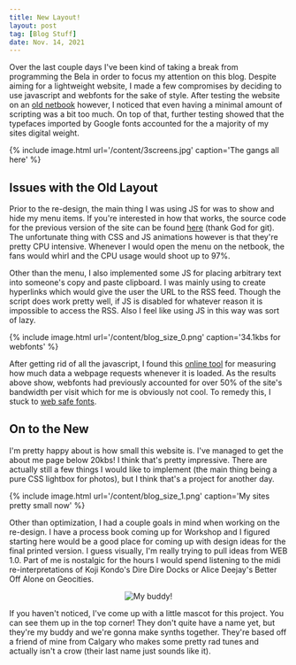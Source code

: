 ```yaml
---
title: New Layout!
layout: post
tag: [Blog Stuff]
date: Nov. 14, 2021
---
```


Over the last couple days I've been kind of taking a break from programming the Bela in order to focus my attention on this blog. Despite aiming for a lightweight website, I made a few compromises by deciding to use javascript and webfonts for the sake of style. After testing the website on an [old netbook](https://www.cnet.com/products/acer-aspire-one-d250/specs/) however, I noticed that even having a minimal amount of scripting was a bit too much. On top of that, further testing showed that the typefaces imported by Google fonts accounted for the a majority of my sites digital weight.

{% include image.html url='/content/3screens.jpg' caption='The gangs all here' %}

## Issues with the Old Layout

Prior to the re-design, the main thing I was using JS for was to show and hide my menu items. If you're interested in how that works, the source code for the previous version of the site can be found [here](https://github.com/cheesoup/GRPH/tree/bf5ac20a3080064854d65529b38d4fbd6abc8bad) (thank God for git). The unfortunate thing with CSS and JS animations however is that they're pretty CPU intensive. Whenever I would open the menu on the netbook, the fans would whirl and the CPU usage would shoot up to 97%.

Other than the menu, I also implemented some JS for placing arbitrary text into someone's copy and paste clipboard. I was mainly using to create hyperlinks which would give the user the URL to the RSS feed. Though the script does work pretty well, if JS is disabled for whatever reason it is impossible to access the RSS. Also I feel like using JS in this way was sort of lazy.

{% include image.html url='/content/blog_size_0.png' caption='34.1kbs for webfonts' %}

After getting rid of all the javascript, I found this [online tool](https://tools.pingdom.com/) for measuring how much data a webpage requests whenever it is loaded. As the results above show, webfonts had previously accounted for over 50% of the site's bandwidth per visit which for me is obviously not cool. To remedy this, I stuck to [web safe fonts](https://www.cssfontstack.com/).

## On to the New

I'm pretty happy about is how small this website is. I've managed to get the about me page below 20kbs! I think that's pretty impressive. There are actually still a few things I would like to implement (the main thing being a pure CSS lightbox for photos), but I think that's a project for another day.

{% include image.html url='/content/blog_size_1.png' caption='My sites pretty small now' %}

Other than optimization, I had a couple goals in mind when working on the re-design. I have a process book coming up for Workshop and I figured starting here would be a good place for coming up with design ideas for the final printed version. I guess visually, I'm really trying to pull ideas from WEB 1.0. Part of me is nostalgic for the hours I would spend listening to the midi re-interpretations of Koji Kondo's Dire Dire Docks or Alice Deejay's Better Off Alone on Geocities.

<p style="text-align:center"><img src="{{ "/assets/images/splash.gif" | relative_url }}" alt="My buddy!"/></p>

If you haven't noticed, I've come up with a little mascot for this project. You can see them up in the top corner! They don't quite have a name yet, but they're my buddy and we're gonna make synths together. They're based off a friend of mine from Calgary who makes some pretty rad tunes and actually isn't a crow (their last name just sounds like it).
